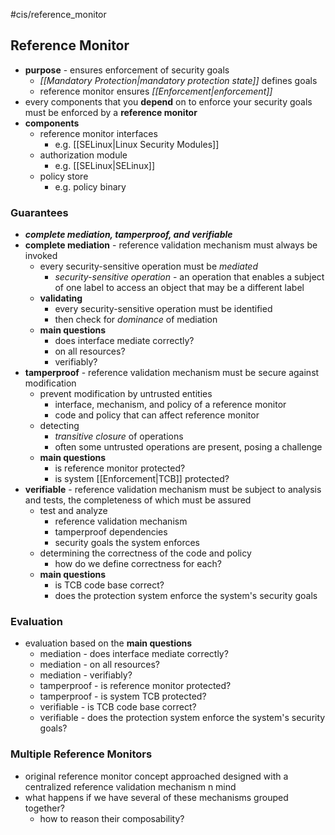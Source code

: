 #cis/reference_monitor
## Reference Monitor
- **purpose** - ensures enforcement of security goals
	- *[[Mandatory Protection|mandatory protection state]]* defines goals
	- reference monitor ensures *[[Enforcement|enforcement]]*
- every components that you **depend** on to enforce your security goals must be enforced by a **reference monitor**
- **components**
	- reference monitor interfaces
		- e.g. [[SELinux|Linux Security Modules]]
	- authorization module
		- e.g. [[SELinux|SELinux]]
	- policy store
		- e.g. policy binary
### Guarantees
- ***complete mediation, tamperproof, and verifiable***
- **complete mediation** - reference validation mechanism must always be invoked
	- every security-sensitive operation must be *mediated*
		- *security-sensitive operation* - an operation that enables a subject of one label to access an object that may be a different label
	- **validating**
		- every security-sensitive operation must be identified
		- then check for *dominance* of mediation
	- **main questions**
		- does interface mediate correctly?
		- on all resources?
		- verifiably?
- **tamperproof** - reference validation mechanism must be secure against modification
	- prevent modification by untrusted entities
		- interface, mechanism, and policy of a reference monitor
		- code and policy that can affect reference monitor
	- detecting
		- *transitive closure* of operations
		- often some untrusted operations are present, posing a challenge
	- **main questions**
		- is reference monitor protected?
		- is system [[Enforcement|TCB]] protected?
- **verifiable** - reference validation mechanism must be subject to analysis and tests, the completeness of which must be assured
	- test and analyze
		- reference validation mechanism
		- tamperproof dependencies
		- security goals the system enforces
	- determining the correctness of the code and policy
		- how do we define correctness for each?
	- **main questions**
		- is TCB code base correct?
		- does the protection system enforce the system's security goals
### Evaluation
- evaluation based on the **main questions**
	- mediation - does interface mediate correctly?
	- mediation - on all resources?
	- mediation - verifiably?
	- tamperproof - is reference monitor protected?
	- tamperproof - is system TCB protected?
	- verifiable - is TCB code base correct?
	- verifiable - does the protection system enforce the system's security goals?
### Multiple Reference Monitors
- original reference monitor concept approached designed with a centralized reference validation mechanism n mind
- what happens if we have several of these mechanisms grouped together?
	- how to reason their composability?